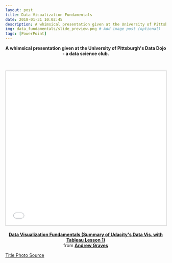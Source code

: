 ```yaml
---
layout: post
title: Data Visualization Fundamentals
date: 2018-01-31 10:02:45
description: A whimsical presentation given at the University of Pittsburgh's Data Dojo club.
img: data_fundamentals/slide_preview.png # Add image post (optional)
tags: [PowerPoint]
---
```

<p align = "center">
<b>
A whimsical presentation given at the University of Pittsburgh's Data Dojo - a data science club.</b>
</p>
<br>

<p align = "center">
<iframe src="//www.slideshare.net/slideshow/embed_code/key/dUtqDQV6ST7aha" width="595" height="485" frameborder="0" marginwidth="0" marginheight="0" scrolling="no" style="border:1px solid #CCC; border-width:1px; margin-bottom:5px; max-width: 100%;" allowfullscreen> </iframe> <div style="margin-bottom:5px"> <p align = "center"> <strong> <a href="//www.slideshare.net/AndrewGraves29/data-visualization-fundamentals-summary-of-udacitys-data-vis-with-tableau-lesson-1-86979168" title="Data Visualization Fundamentals (Summary of Udacity&#x27;s Data Vis. with Tableau Lesson 1)" target="_blank">Data Visualization Fundamentals (Summary of Udacity&#x27;s Data Vis. with Tableau Lesson 1)</a> <br> </strong> from <strong><a href="https://www.slideshare.net/AndrewGraves29" target="_blank">Andrew Graves</a></strong></p> </div>
</p>


[Title Photo Source](https://www.skydive.com/images/skydive_stunt_laptop1.jpg)